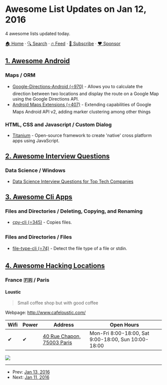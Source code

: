 # Awesome List Updates on Jan 12, 2016

4 awesome lists updated today.

[🏠 Home](/README.md) · [🔍 Search](https://www.trackawesomelist.com/search/) · [🔥 Feed](https://www.trackawesomelist.com/rss.xml) · [📮 Subscribe](https://trackawesomelist.us17.list-manage.com/subscribe?u=d2f0117aa829c83a63ec63c2f&id=36a103854c) · [❤️  Sponsor](https://github.com/sponsors/theowenyoung)



## [1. Awesome Android](/content/JStumpp/awesome-android/README.md)

### Maps / ORM

*   [Google-Directions-Android (⭐970)](https://github.com/jd-alexander/Google-Directions-Android) - Allows you to calculate the direction between two locations and display the route on a Google Map using the Google Directions API.
*   [Android Maps Extensions (⭐407)](https://github.com/mg6maciej/android-maps-extensions) - Extending capabilities of Google Maps Android API v2, adding marker clustering among other things

### HTML, CSS and Javascript / Custom Dialog

*   [Titanium](http://www.appcelerator.com/mobile-app-development-products/) - Open-source framework to create 'native' cross platform apps using JavaScript.

## [2. Awesome Interview Questions](/content/DopplerHQ/awesome-interview-questions/README.md)

### Data Science / Windows

*   [Data Science Interview Questions for Top Tech Companies](https://www.dezyre.com/article/-data-science-interview-questions-for-top-tech-companies/189)

## [3. Awesome Cli Apps](/content/agarrharr/awesome-cli-apps/README.md)

### Files and Directories / Deleting, Copying, and Renaming

*   [cpy-cli (⭐345)](https://github.com/sindresorhus/cpy-cli) - Copies files.

### Files and Directories / Files

*   [file-type-cli (⭐74)](https://github.com/sindresorhus/file-type-cli) - Detect the file type of a file or stdin.

## [4. Awesome Hacking Locations](/content/daviddias/awesome-hacking-locations/README.md)

### France 🇫🇷 / Paris

#### Loustic

> Small coffee shop but with good coffee

Webpage: <http://www.cafeloustic.com/>

| Wifi | Power | Address                                                        | Open Hours                                          |
| ---- | ----- | -------------------------------------------------------------- | --------------------------------------------------- |
| ✔    | ✔     | [40 Rue Chapon, 75003 Paris](https://goo.gl/maps/UaCpEQj8YAS2) | Mon-Fri 8:00-18:00, Sat 9:00-18:00, Sun 10:00-18:00 |

![](http://www.speedtest.net/result/4990205803.png)

---

- Prev: [Jan 13, 2016](/content/2016/01/13/README.md)
- Next: [Jan 11, 2016](/content/2016/01/11/README.md)